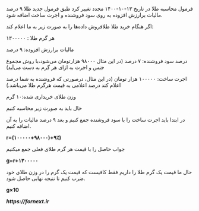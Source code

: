 فرمول محاسبه طلا در تاریخ ۱۳-۱۰-۱۴۰۰ مجدد تغییر کرد طبق فرمول جدید طلا ۹ درصد مالیات برارزش افزوده به روی سود فروشنده و اجرت ساخت اضافه شود.

اگر هنگام خرید طلا طلافروش داده‌ها را به صورت زیر به ما اعلام کند:

هر گرم طلا : ۱۳۰۰۰۰۰

مالیات برارزش افزوده: ۹ درصد

درصد سود فروشنده: ۷ درصد (در این مثال ۹۸۰۰۰ هزارتومان می‌شود،با روش مجموع جنس و اجرت به ازای هر گرم به دست می‌آید)

اجرت ساخت: ۱۰۰۰۰۰ هزار تومان (در این مثال، درصورتی که فروشنده به شما درصد اعلام کند درصد اعلامی به قیمت هرگرم طلا می‌باشد.)

وزن طلای خریداری شده:‌۱۰ گرم

حال باید به صورت زیر محاسبه کنیم


در ابتدا باید اجرت ساخت را با سود فروشنده جمع کنیم و بعد ۹ درصد مالیات را به آن اضافه  کنیم.

**r=(۱۰۰۰۰۰+۹۸۰۰۰)+۹٪)**

جواب حاصل را با قیمت هر گرم طلای فعلی جمع میکنیم

**g=r+۱۳۰۰۰۰۰**

حال ما قیمت یک گرم طلا را داریم فقط کافیست که قیمت یک گرم را در وزن طلای خود ضرب کنیم تا نتیجه نهایی حاصل شود.

**g×10**

**_https://fornext.ir_**
